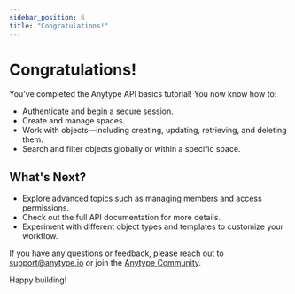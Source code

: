 ```yaml
---
sidebar_position: 6
title: "Congratulations!"
---
```


# Congratulations!

You've completed the Anytype API basics tutorial! You now know how to:

- Authenticate and begin a secure session.
- Create and manage spaces.
- Work with objects—including creating, updating, retrieving, and deleting them.
- Search and filter objects globally or within a specific space.

## What's Next?

- Explore advanced topics such as managing members and access permissions.
- Check out the full API documentation for more details.
- Experiment with different object types and templates to customize your workflow.

If you have any questions or feedback, please reach out to [support@anytype.io](mailto:support@anytype.io) or join the [Anytype Community](https://anytype.io/community).

Happy building!
